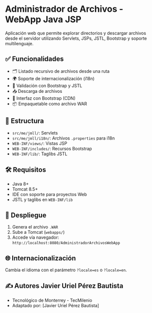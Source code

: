 # Administrador de Archivos - WebApp Java JSP

Aplicación web que permite explorar directorios y descargar archivos desde el servidor utilizando Servlets, JSPs, JSTL, Bootstrap y soporte multilenguaje.

## ✅ Funcionalidades

- 🗂 Listado recursivo de archivos desde una ruta
- 🌍 Soporte de internacionalización (i18n)
- 🔐 Validación con Bootstrap y JSTL
- 📥 Descarga de archivos
- 🎨 Interfaz con Bootstrap (CDN)
- 📦 Empaquetable como archivo WAR

## 📁 Estructura

- `src/me/jmll/`: Servlets
- `src/me/jmll/i18n/`: Archivos `.properties` para i18n
- `WEB-INF/views/`: Vistas JSP
- `WEB-INF/includes/`: Recursos Bootstrap
- `WEB-INF/lib/`: Taglibs JSTL

## 🛠 Requisitos

- Java 8+
- Tomcat 8.5+
- IDE con soporte para proyectos Web
- JSTL y taglibs en `WEB-INF/lib`

## 🚀 Despliegue

1. Genera el archivo `.WAR`
2. Sube a Tomcat (`webapps/`)
3. Accede vía navegador:  
   `http://localhost:8080/AdministradorArchivosWebApp`

## 🌐 Internacionalización

Cambia el idioma con el parámetro `?locale=es` o `?locale=en`.

## ✍ Autores Javier Uriel Pérez Bautista

- Tecnológico de Monterrey - TecMilenio
- Adaptado por: [Javier Uriel Pérez Bautista]
